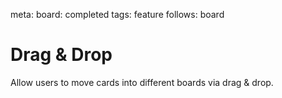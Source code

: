 meta:
  board: completed
  tags: feature
  follows: board

# Drag & Drop

Allow users to move cards into different boards via drag & drop.
